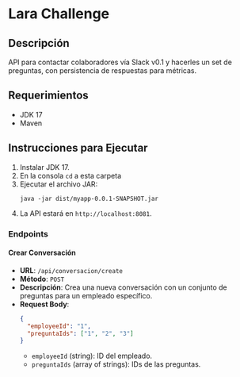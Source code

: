 # Lara Challenge

## Descripción

API para contactar colaboradores vía Slack v0.1 y hacerles un set de preguntas, con persistencia de respuestas para métricas.

## Requerimientos

- JDK 17
- Maven

## Instrucciones para Ejecutar

1. Instalar JDK 17.
2. En la consola `cd` a esta carpeta
4. Ejecutar el archivo JAR:
    ```
    java -jar dist/myapp-0.0.1-SNAPSHOT.jar
    ```
5. La API estará en `http://localhost:8081`.

### Endpoints

#### Crear Conversación

- **URL**: `/api/conversacion/create`
- **Método**: `POST`
- **Descripción**: Crea una nueva conversación con un conjunto de preguntas para un empleado específico.
- **Request Body**:
    ```json
    {
      "employeeId": "1",
      "preguntaIds": ["1", "2", "3"]
    }
    ```
    - `employeeId` (string): ID del empleado.
    - `preguntaIds` (array of strings): IDs de las preguntas.